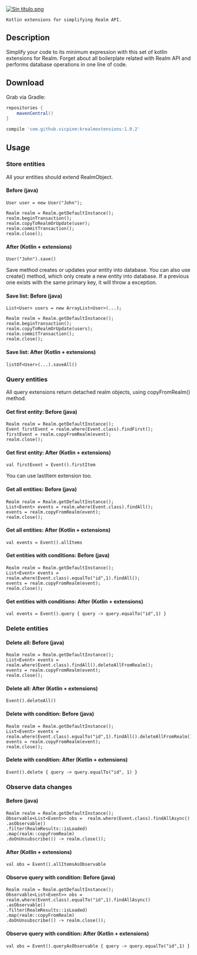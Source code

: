 
[![Sin título.png](https://s23.postimg.org/3sg28rkor/Sin_t_tulo.png)](https://postimg.org/image/lv94zzgjb/)

    Kotlin extensions for simplifying Realm API.

## Description

Simplify your code to its minimum expression with this set of kotlin extensions for Realm. Forget about all boilerplate related with Realm API and performs database operations in one line of code.

## Download

Grab via Gradle:
```groovy
repositories {
    mavenCentral()
}

compile 'com.github.vicpinm:krealmextensions:1.0.2'
```

## Usage
### Store entities

All your entities should extend RealmObject.

#### Before (java)
````
User user = new User("John");

Realm realm = Realm.getDefaultInstance();
realm.beginTransaction();
realm.copyToRealmOrUpdate(user);  
realm.commitTransaction();
realm.close();
````
#### After (Kotlin + extensions)

````
User("John").save()
````

Save method creates or updates your entity into database. You can also use create() method, which only create a new entity into database. If a previous one exists with the same primary key, it will throw a exception.

#### Save list: Before (java)
````
List<User> users = new ArrayList<User>(...);

Realm realm = Realm.getDefaultInstance();
realm.beginTransaction();
realm.copyToRealmOrUpdate(users);  
realm.commitTransaction();
realm.close();
````
#### Save list: After (Kotlin + extensions)

````
listOf<User>(...).saveAll()
````


### Query entities

All query extensions return detached realm objects, using copyFromRealm() method. 

#### Get first entity: Before (java)
````
Realm realm = Realm.getDefaultInstance();
Event firstEvent = realm.where(Event.class).findFirst();
firstEvent = realm.copyFromRealm(event);
realm.close();
````
#### Get first entity: After (Kotlin + extensions)
````
val firstEvent = Event().firstItem
````

You can use lastItem extension too.

#### Get all entities: Before (java)
````
Realm realm = Realm.getDefaultInstance();
List<Event> events = realm.where(Event.class).findAll();
events = realm.copyFromRealm(event);
realm.close();
````
#### Get  all entities: After (Kotlin + extensions)
````
val events = Event().allItems
````

#### Get entities with conditions: Before (java)
````
Realm realm = Realm.getDefaultInstance();
List<Event> events = realm.where(Event.class).equalTo("id",1).findAll();
events = realm.copyFromRealm(event);
realm.close();
````

#### Get entities with conditions: After (Kotlin + extensions)
````
val events = Event().query { query -> query.equalTo("id",1) }
````


### Delete entities

#### Delete all: Before (java)
````
Realm realm = Realm.getDefaultInstance();
List<Event> events = realm.where(Event.class).findAll().deleteAllFromRealm();
events = realm.copyFromRealm(event);
realm.close();
````
#### Delete all: After (Kotlin + extensions)
````
Event().deleteAll()
````

#### Delete with condition: Before (java)
````
Realm realm = Realm.getDefaultInstance();
List<Event> events = realm.where(Event.class).equalTo("id",1).findAll().deleteAllFromRealm();
events = realm.copyFromRealm(event);
realm.close();
````
#### Delete with condition: After (Kotlin + extensions)
````
Event().delete { query -> query.equalTo("id", 1) }
````


### Observe data changes

#### Before (java)

````
Realm realm = Realm.getDefaultInstance();
Observable<List<Event>> obs =  realm.where(Event.class).findAllAsync()
.asObservable()
.filter(RealmResults::isLoaded)
.map(realm::copyFromRealm)
.doOnUnsubscribe(() -> realm.close());
````

#### After (Kotlin + extensions)

````
val obs = Event().allItemsAsObservable
````

#### Observe query with condition: Before (java)

````
Realm realm = Realm.getDefaultInstance();
Observable<List<Event>> obs =  realm.where(Event.class).equalTo("id",1).findAllAsync()
.asObservable()
.filter(RealmResults::isLoaded)
.map(realm::copyFromRealm)
.doOnUnsubscribe(() -> realm.close());
````

#### Observe query with condition: After (Kotlin + extensions)

````
val obs = Event().queryAsObservable { query -> query.equalTo("id",1) }
````

